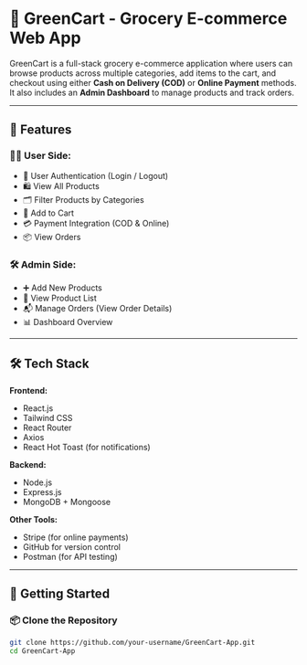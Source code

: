 # 🛒 GreenCart - Grocery E-commerce Web App

GreenCart is a full-stack grocery e-commerce application where users can browse products across multiple categories, add items to the cart, and checkout using either **Cash on Delivery (COD)** or **Online Payment** methods. It also includes an **Admin Dashboard** to manage products and track orders.

---

## 🚀 Features

### 🧑‍💻 User Side:
- 🔐 User Authentication (Login / Logout)
- 🛍 View All Products
- 🗂 Filter Products by Categories
- 🛒 Add to Cart
- 💳 Payment Integration (COD & Online)
- 📦 View Orders

### 🛠 Admin Side:
- ➕ Add New Products
- 📄 View Product List
- 📬 Manage Orders (View Order Details)
- 📊 Dashboard Overview

---

## 🛠 Tech Stack

**Frontend:**
- React.js
- Tailwind CSS
- React Router
- Axios
- React Hot Toast (for notifications)

**Backend:**
- Node.js
- Express.js
- MongoDB + Mongoose

**Other Tools:**
- Stripe (for online payments)
- GitHub for version control
- Postman (for API testing)

---

## 🏁 Getting Started

### 📦 Clone the Repository

```bash
git clone https://github.com/your-username/GreenCart-App.git
cd GreenCart-App

